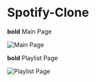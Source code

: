 # Spotify-Clone

**bold** Main Page

![Main Page](https://raw.githubusercontent.com/TanMy90/Spotify-Clone/master/static/main%20page.png)


**bold** Playlist Page

![Playlist Page](https://raw.githubusercontent.com/TanMy90/Spotify-Clone/master/static/single%20playlist.png)
